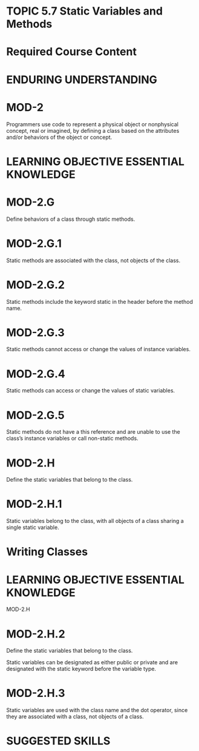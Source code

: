 # TOPIC 5.7 Static Variables and Methods  

# Required Course Content  

# ENDURING UNDERSTANDING  

# MOD-2  

Programmers use code to represent a physical object or nonphysical concept, real or imagined, by defining a class based on the attributes and/or behaviors of the object or concept.  

# LEARNING OBJECTIVE ESSENTIAL KNOWLEDGE  

# MOD-2.G  

Define behaviors of a class through static methods.  

# MOD-2.G.1  

Static methods are associated with the class, not objects of the class.  

# MOD-2.G.2  

Static methods include the keyword static in the header before the method name.  

# MOD-2.G.3  

Static methods cannot access or change the values of instance variables.  

# MOD-2.G.4  

Static methods can access or change the values of static variables.  

# MOD-2.G.5  

Static methods do not have a this reference and are unable to use the class’s instance variables or call non-static methods.  

# MOD-2.H  

Define the static variables that belong to the class.  

# MOD-2.H.1  

Static variables belong to the class, with all objects of a class sharing a single static variable.  

# Writing Classes  

# LEARNING OBJECTIVE ESSENTIAL KNOWLEDGE  

MOD-2.H  

# MOD-2.H.2  

Define the static variables that belong to the class.  

Static variables can be designated as either public or private and are designated with the static keyword before the variable type.  

# MOD-2.H.3  

Static variables are used with the class name and the dot operator, since they are associated with a class, not objects of a class.  

# SUGGESTED SKILLS